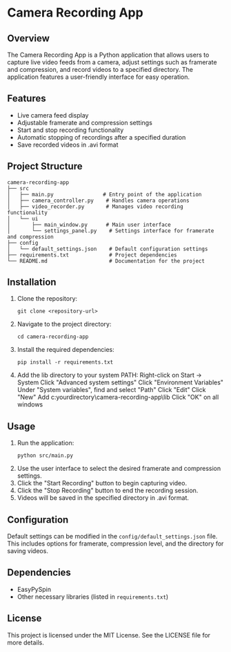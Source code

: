 # Camera Recording App

## Overview
The Camera Recording App is a Python application that allows users to capture live video feeds from a camera, adjust settings such as framerate and compression, and record videos to a specified directory. The application features a user-friendly interface for easy operation.

## Features
- Live camera feed display
- Adjustable framerate and compression settings
- Start and stop recording functionality
- Automatic stopping of recordings after a specified duration
- Save recorded videos in .avi format

## Project Structure
```
camera-recording-app
├── src
│   ├── main.py                # Entry point of the application
│   ├── camera_controller.py    # Handles camera operations
│   ├── video_recorder.py       # Manages video recording functionality
│   └── ui
│       ├── main_window.py      # Main user interface
│       └── settings_panel.py    # Settings interface for framerate and compression
├── config
│   └── default_settings.json    # Default configuration settings
├── requirements.txt             # Project dependencies
└── README.md                    # Documentation for the project
```

## Installation
1. Clone the repository:
   ```
   git clone <repository-url>
   ```
2. Navigate to the project directory:
   ```
   cd camera-recording-app
   ```
3. Install the required dependencies:
   ```
   pip install -r requirements.txt
   ```
4. Add the lib directory to your system PATH:
   Right-click on Start → System
   Click "Advanced system settings"
   Click "Environment Variables"
   Under "System variables", find and select "Path"
   Click "Edit"
   Click "New"
   Add c:yourdirectory\camera-recording-app\lib
   Click "OK" on all windows

## Usage
1. Run the application:
   ```
   python src/main.py
   ```
2. Use the user interface to select the desired framerate and compression settings.
3. Click the "Start Recording" button to begin capturing video.
4. Click the "Stop Recording" button to end the recording session.
5. Videos will be saved in the specified directory in .avi format.

## Configuration
Default settings can be modified in the `config/default_settings.json` file. This includes options for framerate, compression level, and the directory for saving videos.

## Dependencies
- EasyPySpin
- Other necessary libraries (listed in `requirements.txt`)

## License
This project is licensed under the MIT License. See the LICENSE file for more details.